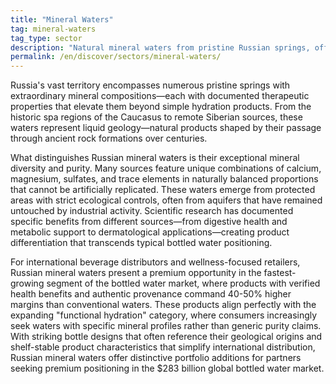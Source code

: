 ```yaml
---
title: "Mineral Waters"
tag: mineral-waters
tag_type: sector
description: "Natural mineral waters from pristine Russian springs, offering unique geological compositions and health-focused beverage options."
permalink: /en/discover/sectors/mineral-waters/
---
```


Russia's vast territory encompasses numerous pristine springs with extraordinary mineral compositions—each with documented therapeutic properties that elevate them beyond simple hydration products. From the historic spa regions of the Caucasus to remote Siberian sources, these waters represent liquid geology—natural products shaped by their passage through ancient rock formations over centuries.

What distinguishes Russian mineral waters is their exceptional mineral diversity and purity. Many sources feature unique combinations of calcium, magnesium, sulfates, and trace elements in naturally balanced proportions that cannot be artificially replicated. These waters emerge from protected areas with strict ecological controls, often from aquifers that have remained untouched by industrial activity. Scientific research has documented specific benefits from different sources—from digestive health and metabolic support to dermatological applications—creating product differentiation that transcends typical bottled water positioning.

For international beverage distributors and wellness-focused retailers, Russian mineral waters present a premium opportunity in the fastest-growing segment of the bottled water market, where products with verified health benefits and authentic provenance command 40-50% higher margins than conventional waters. These products align perfectly with the expanding "functional hydration" category, where consumers increasingly seek waters with specific mineral profiles rather than generic purity claims. With striking bottle designs that often reference their geological origins and shelf-stable product characteristics that simplify international distribution, Russian mineral waters offer distinctive portfolio additions for partners seeking premium positioning in the $283 billion global bottled water market.